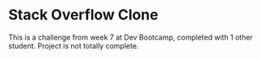 Stack Overflow Clone
===================


This is a challenge from week 7 at Dev Bootcamp, completed with 1 other student. Project is not totally complete.
